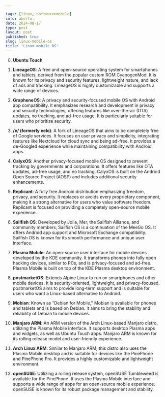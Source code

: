 ```yaml
---

tags: [linux, software>mobile]
info: aberto.
date: 2024-08-17
type: post
layout: post
published: true
slug: linux-mobile-os
title: 'Linux mobile OS'
---
```


0. **Ubuntu Touch**

1. **LineageOS**: A free and open-source operating system for smartphones and tablets, derived from the popular custom ROM CyanogenMod. It is known for its privacy and security features, lightweight nature, and lack of ads and tracking. LineageOS is highly customizable and supports a wide range of devices.

2. **GrapheneOS**: A privacy and security-focused mobile OS with Android app compatibility. It emphasizes research and development in privacy and security technologies, offering features like over-the-air (OTA) updates, no tracking, and ad-free usage. It is particularly suitable for users who prioritize security.

3. **/e/ (formerly eelo)**: A fork of LineageOS that aims to be completely free of Google services. It focuses on user privacy and simplicity, integrating features like Nextcloud for cloud sync and being ad-free. It provides a de-Googled experience while maintaining compatibility with Android apps.

4. **CalyxOS**: Another privacy-focused mobile OS designed to prevent tracking by governments and corporations. It offers features like OTA updates, ad-free usage, and no tracking. CalyxOS is built on the Android Open Source Project (AOSP) and includes additional security enhancements.

5. **Replicant**: A fully free Android distribution emphasizing freedom, privacy, and security. It replaces or avoids every proprietary component, making it a strong alternative for users who value software freedom. Replicant is focused on providing a completely open-source mobile experience.

6. **Sailfish OS**: Developed by Jolla, Mer, the Sailfish Alliance, and community members, Sailfish OS is a continuation of the MeeGo OS. It offers Android app support and Microsoft Exchange compatibility. Sailfish OS is known for its smooth performance and unique user interface.

7. **Plasma Mobile**: An open-source user interface for mobile devices developed by the KDE community. It transforms phones into fully open hacking devices, similar to PCs, and is privacy-focused and ad-free. Plasma Mobile is built on top of the KDE Plasma desktop environment.

8. **postmarketOS**: Extends Alpine Linux to run on smartphones and other mobile devices. It is security-oriented, lightweight, and privacy-focused. postmarketOS aims to provide long-term support and is suitable for users who want a Linux-based alternative to Android.

9. **Mobian**: Known as "Debian for Mobile," Mobian is available for phones and tablets and is based on Debian. It aims to bring the stability and reliability of Debian to mobile devices.

10. **Manjaro ARM**: An ARM version of the Arch Linux-based Manjaro distro, utilizing the Plasma Mobile interface. It supports desktop Plasma apps and widgets, as well as Ubuntu Touch apps. Manjaro ARM is known for its rolling release model and user-friendly experience.

11. **Arch Linux ARM**: Similar to Manjaro ARM, this distro also uses the Plasma Mobile desktop and is suitable for devices like the PinePhone and PinePhone Pro. It provides a highly customizable and lightweight environment.

12. **openSUSE**: Utilizing a rolling release system, openSUSE Tumbleweed is available for the PinePhone. It uses the Plasma Mobile interface and supports a wide range of apps for an open-source mobile experience. openSUSE is known for its robust package management and stability.
